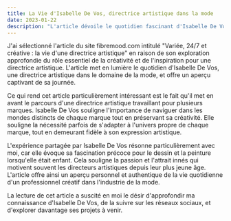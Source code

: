 ```yaml
---
title: La Vie d'Isabelle De Vos, directrice artistique dans la mode
date: 2023-01-22
description: "L'article dévoile le quotidien fascinant d'Isabelle De Vos, directrice artistique de mode. Son parcours multibrand met en lumière sa capacité unique à maintenir la créativité tout en s'adaptant aux univers distincts de chaque marque. Inspiré, j'ai été motivé à suivre Isabelle sur les réseaux sociaux et à explorer ses futurs projets."
---
```


J'ai sélectionné l'article du site fibremood.com intitulé "Variée, 24/7 et créative : la vie d'une directrice artistique" en raison de son exploration approfondie du rôle essentiel de la créativité et de l'inspiration pour une directrice artistique. L'article met en lumière le quotidien d'Isabelle De Vos, une directrice artistique dans le domaine de la mode, et offre un aperçu captivant de sa journée.

Ce qui rend cet article particulièrement intéressant est le fait qu'il met en avant le parcours d'une directrice artistique travaillant pour plusieurs marques. Isabelle De Vos souligne l'importance de naviguer dans les mondes distincts de chaque marque tout en préservant sa créativité. Elle souligne la nécessité parfois de s'adapter à l'univers propre de chaque marque, tout en demeurant fidèle à son expression artistique.

L'expérience partagée par Isabelle De Vos résonne particulièrement avec moi, car elle évoque sa fascination précoce pour le dessin et la peinture lorsqu'elle était enfant. Cela souligne la passion et l'attrait innés qui motivent souvent les directeurs artistiques depuis leur plus jeune âge. L'article offre ainsi un aperçu personnel et authentique de la vie quotidienne d'un professionnel créatif dans l'industrie de la mode.

La lecture de cet article a suscité en moi le désir d'approfondir ma connaissance d'Isabelle De Vos, de la suivre sur les réseaux sociaux, et d'explorer davantage ses projets à venir.

